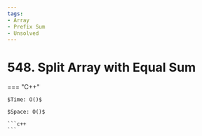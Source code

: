 ```yaml
---
tags:
- Array
- Prefix Sum
- Unsolved
---
```



# 548. Split Array with Equal Sum

=== "C++"

    $Time: O()$

    $Space: O()$

    ```c++
    ```